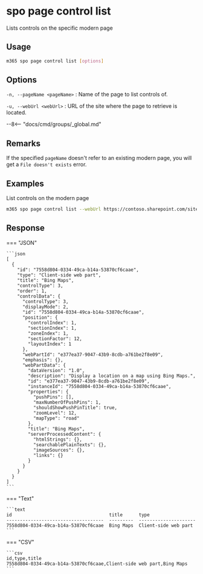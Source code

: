 # spo page control list

Lists controls on the specific modern page

## Usage

```sh
m365 spo page control list [options]
```

## Options

`-n, --pageName <pageName>`
: Name of the page to list controls of.

`-u, --webUrl <webUrl>`
: URL of the site where the page to retrieve is located.

--8<-- "docs/cmd/groups/_global.md"

## Remarks

If the specified `pageName` doesn't refer to an existing modern page, you will get a `File doesn't exists` error.

## Examples

List controls on the modern page

```sh
m365 spo page control list --webUrl https://contoso.sharepoint.com/sites/team-a --pageName home.aspx
```


## Response

=== "JSON"

    ```json
    [
      {
        "id": "7558d804-0334-49ca-b14a-53870cf6caae",
        "type": "Client-side web part",
        "title": "Bing Maps",
        "controlType": 3,
        "order": 1,
        "controlData": {
          "controlType": 3,
          "displayMode": 2,
          "id": "7558d804-0334-49ca-b14a-53870cf6caae",
          "position": {
            "controlIndex": 1,
            "sectionIndex": 1,
            "zoneIndex": 1,
            "sectionFactor": 12,
            "layoutIndex": 1
          },
          "webPartId": "e377ea37-9047-43b9-8cdb-a761be2f8e09",
          "emphasis": {},
          "webPartData": {
            "dataVersion": "1.0",
            "description": "Display a location on a map using Bing Maps.",
            "id": "e377ea37-9047-43b9-8cdb-a761be2f8e09",
            "instanceId": "7558d804-0334-49ca-b14a-53870cf6caae",
            "properties": {
              "pushPins": [],
              "maxNumberOfPushPins": 1,
              "shouldShowPushPinTitle": true,
              "zoomLevel": 12,
              "mapType": "road"
            },
            "title": "Bing Maps",
            "serverProcessedContent": {
              "htmlStrings": {},
              "searchablePlainTexts": {},
              "imageSources": {},
              "links": {}
            }
          }
        }
      }
    ]
    ```

=== "Text"

    ```text
    id                                    title      type
    ------------------------------------  ---------  ---------------------
    7558d804-0334-49ca-b14a-53870cf6caae  Bing Maps  Client-side web part
    ```

=== "CSV"

    ```csv
    id,type,title
    7558d804-0334-49ca-b14a-53870cf6caae,Client-side web part,Bing Maps
    ```
